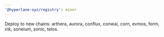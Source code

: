 ```yaml
---
'@hyperlane-xyz/registry': minor
---
```


Deploy to new chains: arthera, aurora, conflux, conwai, corn, evmos, form, ink, soneium, sonic, telos.
